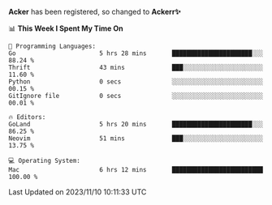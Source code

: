**Acker** has been registered, so changed to **Ackerr✨**

<!--START_SECTION:waka-->
📊 **This Week I Spent My Time On** 

```text
💬 Programming Languages: 
Go                       5 hrs 28 mins       ██████████████████████░░░   88.24 % 
Thrift                   43 mins             ███░░░░░░░░░░░░░░░░░░░░░░   11.60 % 
Python                   0 secs              ░░░░░░░░░░░░░░░░░░░░░░░░░   00.15 % 
GitIgnore file           0 secs              ░░░░░░░░░░░░░░░░░░░░░░░░░   00.01 % 

🔥 Editors: 
GoLand                   5 hrs 20 mins       ██████████████████████░░░   86.25 % 
Neovim                   51 mins             ███░░░░░░░░░░░░░░░░░░░░░░   13.75 % 

💻 Operating System: 
Mac                      6 hrs 12 mins       █████████████████████████   100.00 % 
```


 Last Updated on 2023/11/10 10:11:33 UTC
<!--END_SECTION:waka-->

